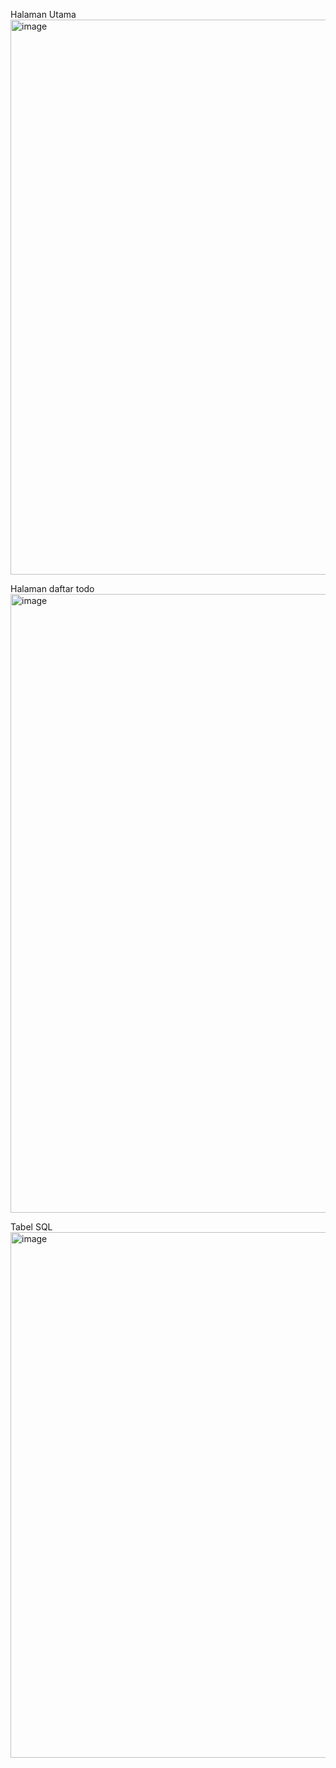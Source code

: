 Halaman Utama
<img width="1916" height="888" alt="image" src="https://github.com/user-attachments/assets/065693c1-5494-4795-8869-141ed9ba8b15" />

Halaman daftar todo
<img width="1911" height="990" alt="image" src="https://github.com/user-attachments/assets/a84a194e-ad99-4bde-a4fc-d0a33d947746" />

Tabel SQL
<img width="1915" height="841" alt="image" src="https://github.com/user-attachments/assets/e6447a2f-c88d-466b-804a-a9401474c71c" />
